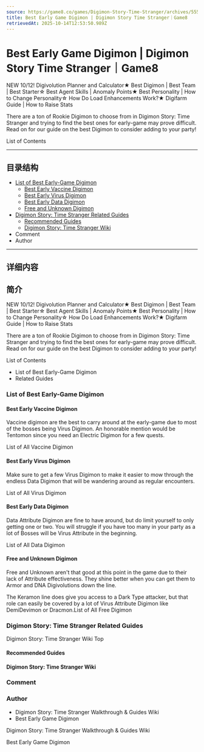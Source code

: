 ```yaml
---
source: https://game8.co/games/Digimon-Story-Time-Stranger/archives/555311
title: Best Early Game Digimon | Digimon Story Time Stranger｜Game8
retrievedAt: 2025-10-14T12:53:50.989Z
---
```


# Best Early Game Digimon | Digimon Story Time Stranger｜Game8

NEW 10/12! Digivolution Planner and Calculator★ Best Digimon | Best Team | Best Starter☆ Best Agent Skills | Anomaly Points★ Best Personality | How to Change Personality☆ How Do Load Enhancements Work?★ Digifarm Guide | How to Raise Stats

There are a ton of Rookie Digimon to choose from in Digimon Story: Time Stranger and trying to find the best ones for early-game may prove difficult. Read on for our guide on the best Digimon to consider adding to your party!

List of Contents

---

## 目录结构

  - [List of Best Early-Game Digimon](#hl_1)
    - [Best Early Vaccine Digimon](#hm_101)
    - [Best Early Virus Digimon](#hm_102)
    - [Best Early Data Digimon](#hm_103)
    - [Free and Unknown Digimon](#hm_1)
  - [Digimon Story: Time Stranger Related Guides](#hl_2)
    - [Recommended Guides](#hm_2)
    - [Digimon Story: Time Stranger Wiki](#hm_3)
  - Comment
  - Author

---

## 详细内容

## 简介

NEW 10/12! Digivolution Planner and Calculator★ Best Digimon | Best Team | Best Starter☆ Best Agent Skills | Anomaly Points★ Best Personality | How to Change Personality☆ How Do Load Enhancements Work?★ Digifarm Guide | How to Raise Stats

There are a ton of Rookie Digimon to choose from in Digimon Story: Time Stranger and trying to find the best ones for early-game may prove difficult. Read on for our guide on the best Digimon to consider adding to your party!

List of Contents

- List of Best Early-Game Digimon
- Related Guides

### List of Best Early-Game Digimon



#### Best Early Vaccine Digimon

Vaccine digimon are the best to carry around at the early-game due to most of the bosses being Virus Digimon. An honorable mention would be Tentomon since you need an Electric Digimon for a few quests.

List of All Vaccine Digimon

#### Best Early Virus Digimon

Make sure to get a few Virus Digimon to make it easier to mow through the endless Data Digimon that will be wandering around as regular encounters.

List of All Virus Digimon

#### Best Early Data Digimon

Data Attribute Digimon are fine to have around, but do limit yourself to only getting one or two. You will struggle if you have too many in your party as a lot of Bosses will be Virus Attribute in the beginning.

List of All Data Digimon

#### Free and Unknown Digimon

Free and Unknown aren't that good at this point in the game due to their lack of Attribute effectiveness. They shine better when you can get them to Armor and DNA Digivolutions down the line.

The Keramon line does give you access to a Dark Type attacker, but that role can easily be covered by a lot of Virus Attribute Digimon like DemiDevimon or Dracmon.List of All Free Digimon

### Digimon Story: Time Stranger Related Guides

Digimon Story: Time Stranger Wiki Top

#### Recommended Guides



#### Digimon Story: Time Stranger Wiki



### Comment



### Author

- Digimon Story: Time Stranger Walkthrough & Guides Wiki
- Best Early Game Digimon

Digimon Story: Time Stranger Walkthrough & Guides Wiki

Best Early Game Digimon
